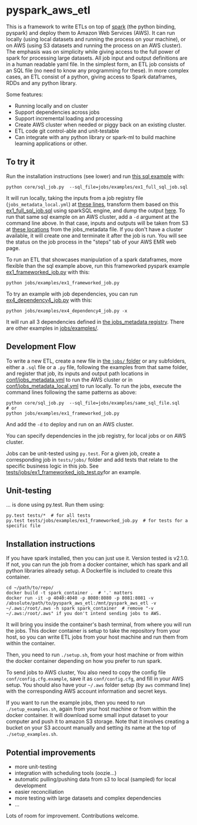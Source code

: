 # pyspark_aws_etl

This is a framework to write ETLs on top of [spark](http://spark.apache.org/) (the python binding, pyspark) and deploy them to Amazon Web Services (AWS). It can run locally (using local datasets and running the process on your machine), or on AWS (using S3 datasets and running the process on an AWS cluster). The emphasis was on simplicity while giving access to the full power of spark for processing large datasets. All job input and output definitions are in a human readable yaml file. In the simplest form, an ETL job consists of an SQL file (no need to know any programming for these). In more complex cases, an ETL consist of a python, giving access to Spark dataframes, RDDs and any python library.

Some features:
 * Running locally and on cluster
 * Support dependencies across jobs
 * Support incremental loading and processing
 * Create AWS cluster when needed or piggy back on an existing cluster.
 * ETL code git control-able and unit-testable
 * Can integrate with any python library or spark-ml to build machine learning applications or other.

## To try it

Run the installation instructions (see lower) and run [this sql example](jobs/examples/ex1_full_sql_job.sql) with:

    python core/sql_job.py  --sql_file=jobs/examples/ex1_full_sql_job.sql

It will run locally, taking the inputs from a job registry file (`jobs_metadata_local.yml`) at [ these lines](conf/jobs_metadata_local.yml#L1-L4), transform them based on this [ex1_full_sql_job.sql](jobs/examples/ex1_full_sql_job.sql) using sparkSQL engine, and dump the output [here](conf/jobs_metadata_local.yml#L5). To run that same sql example on an AWS cluster, add a `-d` argument at the command line above. In that case, inputs and outputs will be taken from S3 at [these locations](conf/jobs_metadata.yml#L1-L5) from the jobs_metadata file. If you don't have a cluster available, it will create one and terminate it after the job is run. You will see the status on the job process in the "steps" tab of your AWS EMR web page.

To run an ETL that showcases manipulation of a spark dataframes, more flexible than the sql example above, run this frameworked pyspark example [ex1_frameworked_job.py](jobs/examples/ex1_frameworked_job.py) with this:

    python jobs/examples/ex1_frameworked_job.py

To try an example with job dependencies, you can run [ex4_dependency4_job.py](jobs/examples/ex4_dependency4_job.py) with this:

    python jobs/examples/ex4_dependency4_job.py -x

It will run all 3 dependencies defined in [the jobs_metadata registry](conf/jobs_metadata_local.yml#L34-L55). There are other examples in [jobs/examples/](jobs/examples/).

## Development Flow

To write a new ETL, create a new file in [ the `jobs/` folder](jobs/) or any subfolders, either a `.sql` file or a `.py` file, following the examples from that same folder, and register that job, its inputs and output path locations in [conf/jobs_metadata.yml](conf/jobs_metadata.yml) to run the AWS cluster or in [conf/jobs_metadata_local.yml](conf/jobs_metadata_local.yml) to run locally. To run the jobs, execute the command lines following the same patterns as above:

    python core/sql_job.py  --sql_file=jobs/examples/same_sql_file.sql
    # or
    python jobs/examples/ex1_frameworked_job.py

And add the `-d` to deploy and run on an AWS cluster.

You can specify dependencies in the job registry, for local jobs or on AWS cluster.

Jobs can be unit-tested using `py.test`. For a given job, create a corresponding job in `tests/jobs/` folder and add tests that relate to the specific business logic in this job. See [tests/jobs/ex1_frameworked_job_test.py](tests/jobs/ex1_frameworked_job_test.py)for an example.

## Unit-testing
... is done using py.test. Run them using:

    py.test tests/*  # for all tests
    py.test tests/jobs/examples/ex1_frameworked_job.py  # for tests for a specific file


## Installation instructions

If you have spark installed, then you can just use it. Version tested is v2.1.0. If not, you can run the job from a docker container, which has spark and all python libraries already setup. A Dockerfile is included to create this container.

    cd ~/path/to/repo/
    docker build -t spark_container .  # '.' matters
    docker run -it -p 4040:4040 -p 8080:8080 -p 8081:8081 -v /absolute/path/to/pyspark_aws_etl:/mnt/pyspark_aws_etl -v ~/.aws:/root/.aws -h spark spark_container  # remove "-v ~/.aws:/root/.aws" if you don't intend sending jobs to AWS.

It will bring you inside the container's bash terminal, from where you will run the jobs. This docker container is setup to take the repository from your host, so you can write ETL jobs from your host machine and run them from within the container.

Then, you need to run `./setup.sh`, from your host machine or from within the docker container depending on how you prefer to run spark.

To send jobs to AWS cluster, You also need to copy the config file `conf/config.cfg.example`, save it as `conf/config.cfg`, and fill in your AWS setup. You should also have your `~/.aws` folder setup (by `aws` command line) with the corresponding AWS account information and secret keys.

If you want to run the example jobs, then you need to run `./setup_examples.sh`, again from your host machine or from within the docker container. It will download some small input dataset to your computer and push it to amazon S3 storage. Note that it involves creating a bucket on your S3 account manually and setting its name at the top of `./setup_examples.sh`.

## Potential improvements

 * more unit-testing
 * integration with scheduling tools (oozie...)
 * automatic pulling/pushing data from s3 to local (sampled) for local development
 * easier reconciliation
 * more testing with large datasets and complex dependencies
 * ...

Lots of room for improvement. Contributions welcome.
